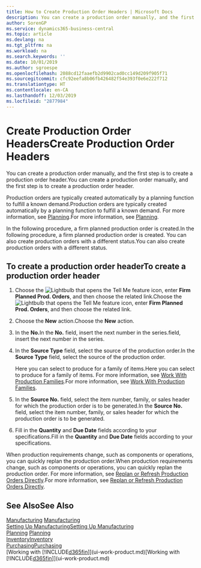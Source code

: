 ```yaml
---
title: How to Create Production Order Headers | Microsoft Docs
description: You can create a production order manually, and the first step is to create a production order header.
author: SorenGP
ms.service: dynamics365-business-central
ms.topic: article
ms.devlang: na
ms.tgt_pltfrm: na
ms.workload: na
ms.search.keywords: ''
ms.date: 10/01/2019
ms.author: sgroespe
ms.openlocfilehash: 2088cd12faaefb2d9902cad0cc149d209f905f71
ms.sourcegitcommit: cfc92eefa8b06fb426482f54e393f0e6e222f712
ms.translationtype: HT
ms.contentlocale: en-CA
ms.lasthandoff: 12/03/2019
ms.locfileid: "2877984"
---
```

# <a name="create-production-order-headers"></a><span data-ttu-id="d6dc7-103">Create Production Order Headers</span><span class="sxs-lookup"><span data-stu-id="d6dc7-103">Create Production Order Headers</span></span>
<span data-ttu-id="d6dc7-104">You can create a production order manually, and the first step is to create a production order header.</span><span class="sxs-lookup"><span data-stu-id="d6dc7-104">You can create a production order manually, and the first step is to create a production order header.</span></span>

<span data-ttu-id="d6dc7-105">Production orders are typically created automatically by a planning function to fulfill a known demand.</span><span class="sxs-lookup"><span data-stu-id="d6dc7-105">Production orders are typically created automatically by a planning function to fulfill a known demand.</span></span> <span data-ttu-id="d6dc7-106">For more information, see [Planning](production-planning.md).</span><span class="sxs-lookup"><span data-stu-id="d6dc7-106">For more information, see [Planning](production-planning.md).</span></span>   

<span data-ttu-id="d6dc7-107">In the following procedure, a firm planned production order is created.</span><span class="sxs-lookup"><span data-stu-id="d6dc7-107">In the following procedure, a firm planned production order is created.</span></span> <span data-ttu-id="d6dc7-108">You can also create production orders with a different status.</span><span class="sxs-lookup"><span data-stu-id="d6dc7-108">You can also create production orders with a different status.</span></span>  

## <a name="to-create-a-production-order-header"></a><span data-ttu-id="d6dc7-109">To create a production order header</span><span class="sxs-lookup"><span data-stu-id="d6dc7-109">To create a production order header</span></span>  
1.  <span data-ttu-id="d6dc7-110">Choose the ![Lightbulb that opens the Tell Me feature](media/ui-search/search_small.png "Tell me what you want to do") icon, enter **Firm Planned Prod. Orders**, and then choose the related link.</span><span class="sxs-lookup"><span data-stu-id="d6dc7-110">Choose the ![Lightbulb that opens the Tell Me feature](media/ui-search/search_small.png "Tell me what you want to do") icon, enter **Firm Planned Prod. Orders**, and then choose the related link.</span></span>  
2.  <span data-ttu-id="d6dc7-111">Choose the **New** action.</span><span class="sxs-lookup"><span data-stu-id="d6dc7-111">Choose the **New** action.</span></span>  
3.  <span data-ttu-id="d6dc7-112">In the **No.**</span><span class="sxs-lookup"><span data-stu-id="d6dc7-112">In the **No.**</span></span> <span data-ttu-id="d6dc7-113">field, insert the next number in the series.</span><span class="sxs-lookup"><span data-stu-id="d6dc7-113">field, insert the next number in the series.</span></span>  
4.  <span data-ttu-id="d6dc7-114">In the **Source Type** field, select the source of the production order.</span><span class="sxs-lookup"><span data-stu-id="d6dc7-114">In the **Source Type** field, select the source of the production order.</span></span>

    <span data-ttu-id="d6dc7-115">Here you can select to produce for a family of items.</span><span class="sxs-lookup"><span data-stu-id="d6dc7-115">Here you can select to produce for a family of items.</span></span> <span data-ttu-id="d6dc7-116">For more information, see [Work With Production Families](production-how-work-family.md).</span><span class="sxs-lookup"><span data-stu-id="d6dc7-116">For more information, see [Work With Production Families](production-how-work-family.md).</span></span>
5.  <span data-ttu-id="d6dc7-117">In the **Source No.** field, select the item number, family, or sales header for which the production order is to be generated.</span><span class="sxs-lookup"><span data-stu-id="d6dc7-117">In the **Source No.** field, select the item number, family, or sales header for which the production order is to be generated.</span></span>  
6.  <span data-ttu-id="d6dc7-118">Fill in the **Quantity** and **Due Date** fields according to your specifications.</span><span class="sxs-lookup"><span data-stu-id="d6dc7-118">Fill in the **Quantity** and **Due Date** fields according to your specifications.</span></span>  

<span data-ttu-id="d6dc7-119">When production requirements change, such as components or operations, you can quickly replan the production order.</span><span class="sxs-lookup"><span data-stu-id="d6dc7-119">When production requirements change, such as components or operations, you can quickly replan the production order.</span></span> <span data-ttu-id="d6dc7-120">For more information, see [Replan or Refresh Production Orders Directly](production-how-to-replan-refresh-production-orders.md).</span><span class="sxs-lookup"><span data-stu-id="d6dc7-120">For more information, see [Replan or Refresh Production Orders Directly](production-how-to-replan-refresh-production-orders.md).</span></span> 

## <a name="see-also"></a><span data-ttu-id="d6dc7-121">See Also</span><span class="sxs-lookup"><span data-stu-id="d6dc7-121">See Also</span></span>  
<span data-ttu-id="d6dc7-122">[Manufacturing](production-manage-manufacturing.md)  </span><span class="sxs-lookup"><span data-stu-id="d6dc7-122">[Manufacturing](production-manage-manufacturing.md)  </span></span>  
[<span data-ttu-id="d6dc7-123">Setting Up Manufacturing</span><span class="sxs-lookup"><span data-stu-id="d6dc7-123">Setting Up Manufacturing</span></span>](production-configure-production-processes.md)  
<span data-ttu-id="d6dc7-124">[Planning](production-planning.md)    </span><span class="sxs-lookup"><span data-stu-id="d6dc7-124">[Planning](production-planning.md)    </span></span>  
[<span data-ttu-id="d6dc7-125">Inventory</span><span class="sxs-lookup"><span data-stu-id="d6dc7-125">Inventory</span></span>](inventory-manage-inventory.md)  
[<span data-ttu-id="d6dc7-126">Purchasing</span><span class="sxs-lookup"><span data-stu-id="d6dc7-126">Purchasing</span></span>](purchasing-manage-purchasing.md)  
<span data-ttu-id="d6dc7-127">[Working with [!INCLUDE[d365fin](includes/d365fin_md.md)]](ui-work-product.md)</span><span class="sxs-lookup"><span data-stu-id="d6dc7-127">[Working with [!INCLUDE[d365fin](includes/d365fin_md.md)]](ui-work-product.md)</span></span>
